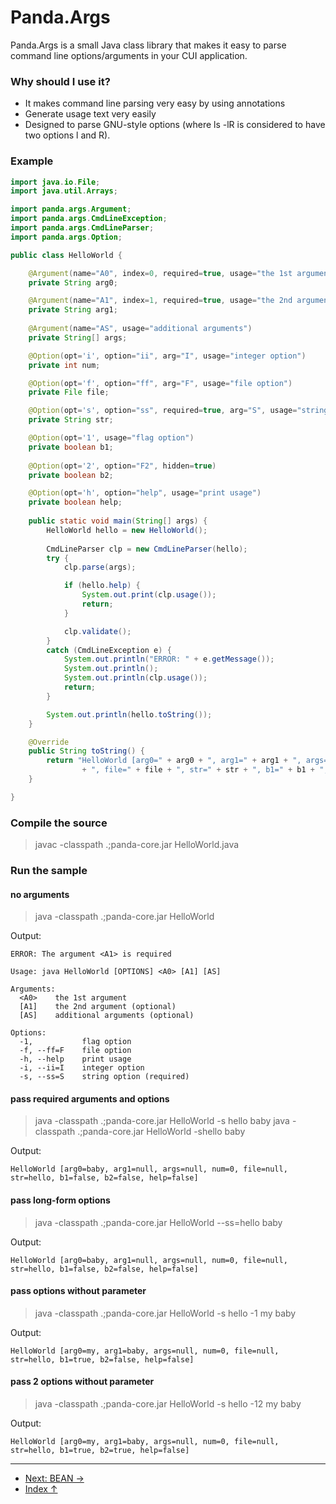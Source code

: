  Panda.Args
============================

 Panda.Args is a small Java class library that makes it easy to parse command line options/arguments in your CUI application.

### Why should I use it?
 - It makes command line parsing very easy by using annotations
 - Generate usage text very easily
 - Designed to parse GNU-style options (where ls -lR is considered to have two options l and R).


### Example
```Java
import java.io.File;
import java.util.Arrays;

import panda.args.Argument;
import panda.args.CmdLineException;
import panda.args.CmdLineParser;
import panda.args.Option;

public class HelloWorld {

	@Argument(name="A0", index=0, required=true, usage="the 1st argument")
	private String arg0;

	@Argument(name="A1", index=1, required=true, usage="the 2nd argument")
	private String arg1;
	
	@Argument(name="AS", usage="additional arguments")
	private String[] args;

	@Option(opt='i', option="ii", arg="I", usage="integer option")
	private int num;

	@Option(opt='f', option="ff", arg="F", usage="file option")
	private File file;

	@Option(opt='s', option="ss", required=true, arg="S", usage="string option")
	private String str;

	@Option(opt='1', usage="flag option")
	private boolean b1;
	
	@Option(opt='2', option="F2", hidden=true)
	private boolean b2;

	@Option(opt='h', option="help", usage="print usage")
	private boolean help;
	
	public static void main(String[] args) {
		HelloWorld hello = new HelloWorld();
		
		CmdLineParser clp = new CmdLineParser(hello);
		try {
			clp.parse(args);

			if (hello.help) {
				System.out.print(clp.usage());
				return;
			}

			clp.validate();
		}
		catch (CmdLineException e) {
			System.out.println("ERROR: " + e.getMessage());
			System.out.println();
			System.out.println(clp.usage());
			return;
		}

		System.out.println(hello.toString());
	}

	@Override
	public String toString() {
		return "HelloWorld [arg0=" + arg0 + ", arg1=" + arg1 + ", args=" + Arrays.toString(args) + ", num=" + num
				+ ", file=" + file + ", str=" + str + ", b1=" + b1 + ", b2=" + b2 + ", help=" + help + "]";
	}

}
```

### Compile the source

> javac -classpath .;panda-core.jar HelloWorld.java


### Run the sample

#### no arguments

> java -classpath .;panda-core.jar HelloWorld

Output:

	ERROR: The argument <A1> is required
	
	Usage: java HelloWorld [OPTIONS] <A0> [A1] [AS]
	
	Arguments: 
	  <A0>    the 1st argument
	  [A1]    the 2nd argument (optional)
	  [AS]    additional arguments (optional)
	
	Options: 
	  -1,           flag option
	  -f, --ff=F    file option
	  -h, --help    print usage
	  -i, --ii=I    integer option
	  -s, --ss=S    string option (required)


#### pass required arguments and options

> java -classpath .;panda-core.jar HelloWorld -s hello baby
> java -classpath .;panda-core.jar HelloWorld -shello baby

Output:

	HelloWorld [arg0=baby, arg1=null, args=null, num=0, file=null, str=hello, b1=false, b2=false, help=false]


#### pass long-form options

> java -classpath .;panda-core.jar HelloWorld --ss=hello baby

Output:

	HelloWorld [arg0=baby, arg1=null, args=null, num=0, file=null, str=hello, b1=false, b2=false, help=false]


#### pass options without parameter

> java -classpath .;panda-core.jar HelloWorld -s hello -1 my baby

Output:

	HelloWorld [arg0=my, arg1=baby, args=null, num=0, file=null, str=hello, b1=true, b2=false, help=false]


#### pass 2 options without parameter

> java -classpath .;panda-core.jar HelloWorld -s hello -12 my baby

Output:

	HelloWorld [arg0=my, arg1=baby, args=null, num=0, file=null, str=hello, b1=true, b2=true, help=false]




---

 - [Next: BEAN →](bean_en.md)
 - [Index ↑](index_en.md)
